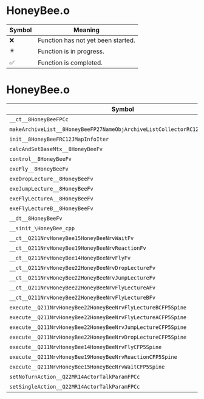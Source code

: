 # HoneyBee.o
| Symbol | Meaning 
| ------------- | ------------- 
| :x: | Function has not yet been started. 
| :eight_pointed_black_star: | Function is in progress. 
| :white_check_mark: | Function is completed. 


# HoneyBee.o
| Symbol | Decompiled? |
| ------------- | ------------- |
| `__ct__8HoneyBeeFPCc` | :x: |
| `makeArchiveList__8HoneyBeeFP27NameObjArchiveListCollectorRC12JMapInfoIter` | :x: |
| `init__8HoneyBeeFRC12JMapInfoIter` | :x: |
| `calcAndSetBaseMtx__8HoneyBeeFv` | :x: |
| `control__8HoneyBeeFv` | :x: |
| `exeFly__8HoneyBeeFv` | :x: |
| `exeDropLecture__8HoneyBeeFv` | :x: |
| `exeJumpLecture__8HoneyBeeFv` | :x: |
| `exeFlyLectureA__8HoneyBeeFv` | :x: |
| `exeFlyLectureB__8HoneyBeeFv` | :x: |
| `__dt__8HoneyBeeFv` | :x: |
| `__sinit_\HoneyBee_cpp` | :x: |
| `__ct__Q211NrvHoneyBee15HoneyBeeNrvWaitFv` | :x: |
| `__ct__Q211NrvHoneyBee19HoneyBeeNrvReactionFv` | :x: |
| `__ct__Q211NrvHoneyBee14HoneyBeeNrvFlyFv` | :x: |
| `__ct__Q211NrvHoneyBee22HoneyBeeNrvDropLectureFv` | :x: |
| `__ct__Q211NrvHoneyBee22HoneyBeeNrvJumpLectureFv` | :x: |
| `__ct__Q211NrvHoneyBee22HoneyBeeNrvFlyLectureAFv` | :x: |
| `__ct__Q211NrvHoneyBee22HoneyBeeNrvFlyLectureBFv` | :x: |
| `execute__Q211NrvHoneyBee22HoneyBeeNrvFlyLectureBCFP5Spine` | :x: |
| `execute__Q211NrvHoneyBee22HoneyBeeNrvFlyLectureACFP5Spine` | :x: |
| `execute__Q211NrvHoneyBee22HoneyBeeNrvJumpLectureCFP5Spine` | :x: |
| `execute__Q211NrvHoneyBee22HoneyBeeNrvDropLectureCFP5Spine` | :x: |
| `execute__Q211NrvHoneyBee14HoneyBeeNrvFlyCFP5Spine` | :x: |
| `execute__Q211NrvHoneyBee19HoneyBeeNrvReactionCFP5Spine` | :x: |
| `execute__Q211NrvHoneyBee15HoneyBeeNrvWaitCFP5Spine` | :x: |
| `setNoTurnAction__Q22MR14ActorTalkParamFPCc` | :x: |
| `setSingleAction__Q22MR14ActorTalkParamFPCc` | :x: |
